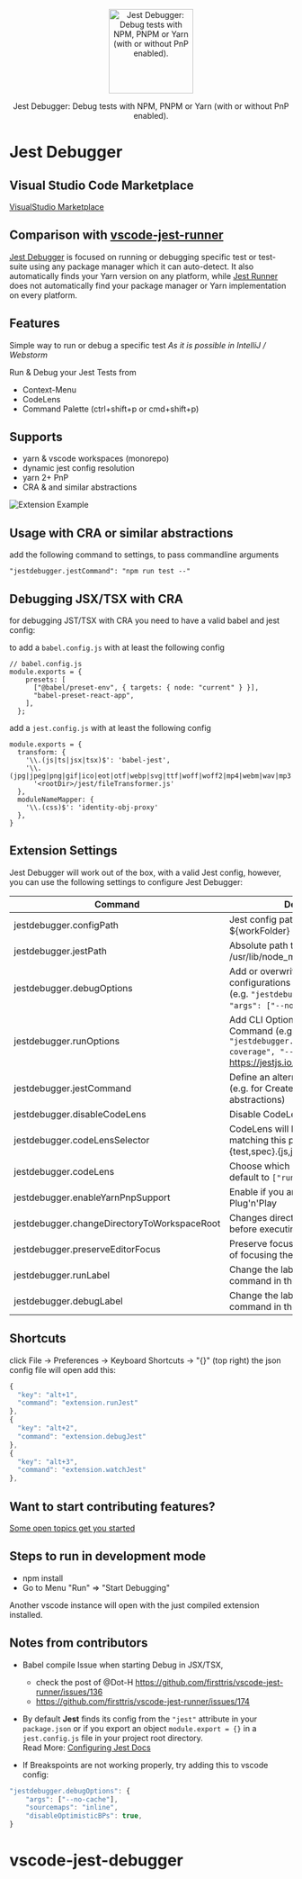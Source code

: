 <p align="center">
  <img src="https://raw.githubusercontent.com/juxtacode/vscode-jest-debugger/master/public/icon2.png?raw=true" alt="Jest Debugger: Debug tests with NPM, PNPM or Yarn (with or without PnP enabled)." width="150">
  <br>
</p>
<p align="center">Jest Debugger: Debug tests with NPM, PNPM or Yarn (with or without PnP enabled).</p>

# Jest Debugger

## Visual Studio Code Marketplace

[VisualStudio Marketplace](https://marketplace.visualstudio.com/items?itemName=juxtacode.vscode-jest-debugger)  

## Comparison with [vscode-jest-runner](https://github.com/firsttris/vscode-jest-runner)

[Jest Debugger](https://github.com/juxtacode/vscode-jest-debugger) is focused on running or debugging specific test or test-suite using any package manager which it can auto-detect. It also automatically finds your Yarn version on any platform, while [Jest Runner](https://github.com/firsttris/vscode-jest-runner) does not automatically find your package manager or Yarn implementation on every platform.

## Features

Simple way to run or debug a specific test
_As it is possible in IntelliJ / Webstorm_

Run & Debug your Jest Tests from

- Context-Menu
- CodeLens
- Command Palette (ctrl+shift+p or cmd+shift+p)

## Supports

- yarn & vscode workspaces (monorepo)
- dynamic jest config resolution
- yarn 2+ PnP
- CRA & and similar abstractions

![Extension Example](https://github.com/juxtacode/vscode-jest-debugger/raw/master/public/vscode-jest-debugger.gif)

## Usage with CRA or similar abstractions

add the following command to settings, to pass commandline arguments

```
"jestdebugger.jestCommand": "npm run test --"
```

## Debugging JSX/TSX with CRA

for debugging JST/TSX with CRA you need to have a valid babel and jest config:

to add a `babel.config.js` with at least the following config

```
// babel.config.js
module.exports = {
    presets: [
      ["@babel/preset-env", { targets: { node: "current" } }],
      "babel-preset-react-app",
    ],
  };
```

add a `jest.config.js` with at least the following config

```
module.exports = {
  transform: {
    '\\.(js|ts|jsx|tsx)$': 'babel-jest',
    '\\.(jpg|jpeg|png|gif|ico|eot|otf|webp|svg|ttf|woff|woff2|mp4|webm|wav|mp3|m4a|aac|oga|webmanifest|xml)$':
      '<rootDir>/jest/fileTransformer.js'
  },
  moduleNameMapper: {
    '\\.(css)$': 'identity-obj-proxy'
  },
}
```

## Extension Settings

Jest Debugger will work out of the box, with a valid Jest config, however, you can use the following settings to configure Jest Debugger:


| Command                                     | Description                                                                                                                        |
| ------------------------------------------- | ---------------------------------------------------------------------------------------------------------------------------------- |
| jestdebugger.configPath                     | Jest config path (relative to ${workFolder} e.g. jest-config.json)                                                                 |
| jestdebugger.jestPath                       | Absolute path to jest bin file (e.g. /usr/lib/node_modules/jest/bin/jest.js)                                                       |
| jestdebugger.debugOptions                   | Add or overwrite vscode debug configurations (only in debug mode) (e.g. `"jestdebugger.debugOptions": { "args": ["--no-cache"] }`) |
| jestdebugger.runOptions                     | Add CLI Options to the Jest Command (e.g. `"jestdebugger.runOptions": ["--coverage", "--colors"]`) https://jestjs.io/docs/en/cli   |
| jestdebugger.jestCommand                    | Define an alternative Jest command (e.g. for Create React App and similar abstractions)                                            |
| jestdebugger.disableCodeLens                | Disable CodeLens feature                                                                                                           |
| jestdebugger.codeLensSelector               | CodeLens will be shown on files matching this pattern (default \*_/_.{test,spec}.{js,jsx,ts,tsx})                                  |
| jestdebugger.codeLens                       | Choose which CodeLens to enable, default to `["run", "debug"]`                                                                     |
| jestdebugger.enableYarnPnpSupport           | Enable if you are using Yarn 2 with Plug'n'Play                                                                                    |
| jestdebugger.changeDirectoryToWorkspaceRoot | Changes directory to workspace root before executing the test                                                                      |
| jestdebugger.preserveEditorFocus            | Preserve focus on your editor instead of focusing the terminal on test run                                                         |
| jestdebugger.runLabel                       | Change the label of the Run command in the text editor                                                         |
| jestdebugger.debugLabel                     | Change the label of the Debug command in the text editor                                                         |

## Shortcuts

click File -> Preferences -> Keyboard Shortcuts -> "{}" (top right)
the json config file will open
add this:

```javascript
{
  "key": "alt+1",
  "command": "extension.runJest"
},
{
  "key": "alt+2",
  "command": "extension.debugJest"
},
{
  "key": "alt+3",
  "command": "extension.watchJest"
},
```

## Want to start contributing features?

[Some open topics get you started](https://github.com/juxtacode/vscode-jest-debugger/issues)

## Steps to run in development mode

- npm install
- Go to Menu "Run" => "Start Debugging"

Another vscode instance will open with the just compiled extension installed.

## Notes from contributors

- Babel compile Issue when starting Debug in JSX/TSX,

  - check the post of @Dot-H https://github.com/firsttris/vscode-jest-runner/issues/136
  - https://github.com/firsttris/vscode-jest-runner/issues/174

- By default **Jest** finds its config from the `"jest"` attribute in your `package.json` or if you export an object `module.export = {}` in a `jest.config.js` file in your project root directory.  
  Read More: [Configuring Jest Docs](https://jestjs.io/docs/en/configuration)

- If Breakspoints are not working properly, try adding this to vscode config:

```javascript
"jestdebugger.debugOptions": {
    "args": ["--no-cache"],
    "sourcemaps": "inline",
    "disableOptimisticBPs": true,
}
```
# vscode-jest-debugger

